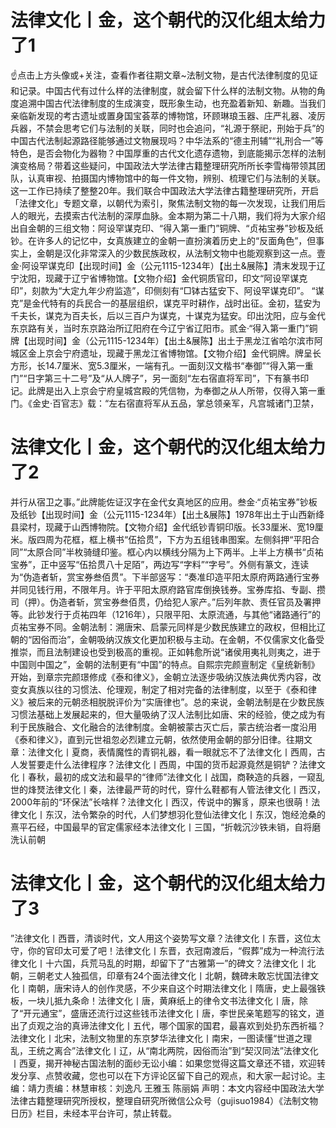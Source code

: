 # 法律文化丨金，这个朝代的汉化组太给力了1

☝点击上方头像或+关注，查看作者往期文章~法制文物，是古代法律制度的见证和记录。中国古代有过什么样的法律制度，就会留下什么样的法制文物。从物的角度追溯中国古代法律制度的生成演变，既形象生动，也充盈着新知、新趣。当我们亲临新发现的考古遗址或置身国宝荟萃的博物馆，环顾琳琅玉器、庄严礼器、凌厉兵器，不禁会思考它们与法制的关联，同时也会追问，“礼源于祭祀，刑始于兵”的中国古代法制起源路径能够通过文物展现吗？中华法系的“德主刑辅”“礼刑合一”等特色，是否会物化为器物？中国厚重的古代文化遗存遗物，到底能揭示怎样的法制演变格局？带着这些疑问，中国政法大学法律古籍整理研究所所长李雪梅带领其团队，认真审视、拍摄国内博物馆中的每一件文物，辨别、梳理它们与法制的关联。这一工作已持续了整整20年。我们联合中国政法大学法律古籍整理研究所，开启「法律文化」专题文章，以朝代为索引，聚焦法制文物的每一次发现，让我们用后人的眼光，去摸索古代法制的深厚血脉。金本期为第二十八期，我们将为大家介绍出自金朝的三组文物：阿设罕谋克印、“得入第一重门”铜牌、“贞祐宝券”钞板及纸钞。在许多人的记忆中，女真族建立的金朝一直扮演着历史上的“反面角色”，但事实上，金朝是汉化非常深入的少数民族政权，从法制文物中也能观察到这一点。壹金·阿设罕谋克印【出现时间】金（公元1115-1234年）【出土&展陈】清末发现于辽宁沈阳，现藏于辽宁省博物馆。【文物介绍】金代铜质官印，印文“阿设罕谋克印”，刻款为“大定九年少府监造”，印侧刻有“□钵古猛安下、阿设罕谋克印”。 “谋克”是金代特有的兵民合一的基层组织，谋克平时耕作，战时出征。金初，猛安为千夫长，谋克为百夫长，后以三百户为谋克，十谋克为猛安。印出沈阳，应与金代东京路有关，当时东京路治所辽阳府在今辽宁省辽阳市。贰金·“得入第一重门”铜牌【出现时间】金（公元1115-1234年）【出土&展陈】出土于黑龙江省哈尔滨市阿城区金上京会宁府遗址，现藏于黑龙江省博物馆。【文物介绍】金代铜牌。牌呈长方形，长14.7厘米、宽5.3厘米，一端有孔。一面刻汉文楷书“奉御”“得入第一重门”“日字第三十二号”及“从人牌子”，另一面刻“左右宿直将军司”，下有篆书印记。此牌是出入上京会宁府皇城宫殿的凭信物，为奉御之从人所带，仅得入第一重门。《金史·百官志》载：“左右宿直将军从五品，掌总领亲军，凡宫城诸门卫禁，

# 法律文化丨金，这个朝代的汉化组太给力了2

并行从宿卫之事。”此牌能佐证汉字在金代女真地区的应用。叁金·“贞祐宝券”钞板及纸钞【出现时间】金（公元1115-1234年）【出土&展陈】1978年出土于山西新绛县梁村，现藏于山西博物院。【文物介绍】金代纸钞青铜印版。长33厘米、宽19厘米。版四周为花框，框上横书“伍拾贯”，下方为五组钱串图案。左侧斜押“平阳合同”“太原合同”半枚骑缝印鉴。框心内以横线分隔为上下两半。上半上方横书“贞祐宝券”，正中竖写“伍拾贯八十足陌”，两边写“字料”“字号”。外侧有篆文，连读为“伪造者斩，赏宝券叁佰贯”。下半部竖写：“奏准印造平阳太原府两路通行宝券并同见钱行用，不限年月。许于平阳太原府路官库倒换钱券。宝券库掐、专副、攒司（押）。伪造者斩，赏宝券叁佰贯，仍给犯人家产。”后列年款、责任官员及署押等。此钞发行于贞祐四年（1216年），只限平阳、太原流通，与其他“诸路通行”的贞祐宝券不同。金朝法制：溯唐宋、启蒙元同样是少数民族建立的政权，但相比辽朝的“因俗而治”，金朝吸纳汉族文化更加积极与主动。在金朝，不仅儒家文化备受推崇，而且法制建设也受到极高的重视。正如韩愈所说“诸侯用夷礼则夷之，进于中国则中国之”，金朝的法制更有“中国”的特点。自熙宗完颜亶制定《皇统新制》开始，到章宗完颜璟修成《泰和律义》，金朝立法逐步吸纳汉族法典优秀内容，改变女真族以往的习惯法、伦理观，制定了相对完备的法律制度，以至于《泰和律义》被后来的元朝丞相脱脱评价为“实唐律也”。总的来说，金朝法制是在少数民族习惯法基础上发展起来的，但大量吸纳了汉人法制比如唐、宋的经验，使之成为有利于民族融合、文化融合的法律制度。金朝被蒙古灭亡后，蒙古统治者一度沿用《泰和律义》，直到元世祖忽必烈建立元朝，依然使用金朝的部分旧律。往期文章：法律文化丨夏商，表情魔性的青铜礼器，看一眼就忘不了法律文化丨西周，古人发誓要走什么法律程序？法律文化丨西周，中国的货币起源竟然是铜铲？法律文化丨春秋，最初的成文法和最早的“律师”法律文化丨战国，商鞅造的兵器，一窥乱世的烽燹法律文化丨秦，法律最严苛的时代，穿什么鞋都有人管法律文化丨西汉，2000年前的“环保法”长啥样？法律文化丨西汉，传说中的獬豸，原来也很萌！法律文化丨东汉，法令繁杂的时代，人们梦想羽化登仙法律文化丨东汉，饱经沧桑的熹平石经，中国最早的官定儒家经本法律文化丨三国，“折戟沉沙铁未销，自将磨洗认前朝

# 法律文化丨金，这个朝代的汉化组太给力了3

”法律文化丨西晋，清谈时代，文人用这个姿势写文章？法律文化丨东晋，这位太守，你的官印太可爱了吧！法律文化丨东晋，衣冠南渡后，“假葬”成为一种流行法律文化丨十六国，兵荒马乱的时期，却留下了“古雅第一”的碑文？​法律文化丨北朝，三朝老丈人独孤信，印章有24个面法律文化丨北朝，魏碑未敢忘忧国法律文化丨南朝，唐宋诗人的创作灵感，不少来自这个时期法律文化丨隋唐，史上最强铁板，一块儿抵九条命！法律文化丨唐，黄麻纸上的律令文书法律文化丨唐，除了“开元通宝”，盛唐还流行过这些钱币法律文化丨唐，李世民亲笔题写的铭文，道出了贞观之治的真谛法律文化丨五代，哪个国家的国君，最喜欢到处扔东西祈福？法律文化丨北宋，法制文物里的东京梦华法律文化丨南宋，一图读懂“世道之理乱，王统之离合”法律文化丨辽，从“南北两院，因俗而治”到“契汉同法”法律文化丨西夏，揭开神秘古国法制的面纱无讼小编：如果您觉得这篇文章还不错，欢迎转发分享、点赞收藏，您也可以在下方评论区留下自己的观点，和大家一起讨论。主编：靖力责编：林慧审核：刘逸凡 王雅玉 陈丽娟 声明：本文内容经中国政法大学法律古籍整理研究所授权，整理自研究所微信公众号（gujisuo1984）《法制文物日历》栏目，未经本平台许可，禁止转载。


